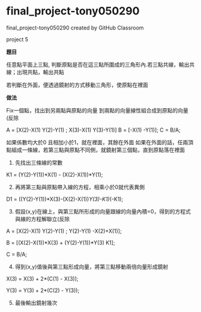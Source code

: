 # final_project-tony050290
final_project-tony050290 created by GitHub Classroom

project 5

**題目**

任意點平面上三點, 判斷原點是否在這三點所圍成的三角形內.若三點共線，輸出共線；出現共點，輸出共點

若判斷在外面，便透過鏡射的方式移動三角形，使原點在裡面

**做法**

Fix一個點，找出到另兩點與原點的向量
到兩點的向量線性組合成到原點的向量(反除

A = [X(2)-X(1) Y(2)-Y(1) ; X(3)-X(1) Y(3)-Y(1)]
B = [-X(1) -Y(1)];
C = B/A;
 
如果係數均大於0 且相加小於1，就在裡面，其餘在外面
如果在外面的話，任兩頂點組成一條線，若第三點與原點不同側，就鏡射第三個點，直到原點落在裡面

1. 先找出三條線的常數

K1 = (Y(2)-Y(1))*X(1) - (X(2)-X(1))*Y(1);

2. 再將第三點與原點帶入線的方程，相乘小於0就代表異側

D1 = ((Y(2)-Y(1))*X(3)-(X(2)-X(1))*Y(3)-K1)*(-K1);

3. 假設(x,y)在線上，與第三點所形成的向量跟線的向量內積=0，得到的方程式與線的方程解聯立(反除


A = [X(2)-X(1) Y(2)-Y(1) ; Y(2)-Y(1) -X(2)+X(1)];

B = [(X(2)-X(1))*X(3) + (Y(2)-Y(1))*Y(3) K1];
            
C = B/A;

4. 得到(x,y)值後與第三點形成向量，將第三點移動兩倍向量形成鏡射

X(3) = X(3) + 2*(C(1) - X(3));
            
Y(3) = Y(3) + 2*(C(2) - Y(3));

5. 最後輸出鏡射幾次
